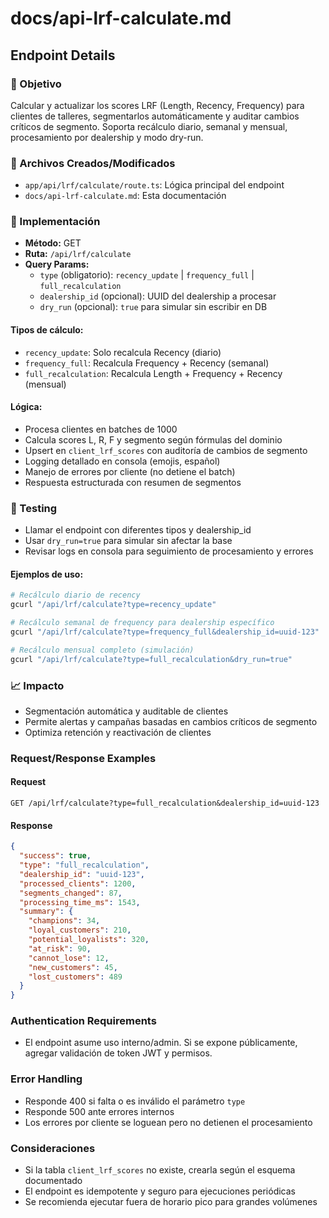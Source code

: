 # docs/api-lrf-calculate.md

## Endpoint Details

### 🎯 Objetivo
Calcular y actualizar los scores LRF (Length, Recency, Frequency) para clientes de talleres, segmentarlos automáticamente y auditar cambios críticos de segmento. Soporta recálculo diario, semanal y mensual, procesamiento por dealership y modo dry-run.

### 📁 Archivos Creados/Modificados
- `app/api/lrf/calculate/route.ts`: Lógica principal del endpoint
- `docs/api-lrf-calculate.md`: Esta documentación

### 🚀 Implementación
- **Método:** GET
- **Ruta:** `/api/lrf/calculate`
- **Query Params:**
  - `type` (obligatorio): `recency_update` | `frequency_full` | `full_recalculation`
  - `dealership_id` (opcional): UUID del dealership a procesar
  - `dry_run` (opcional): `true` para simular sin escribir en DB

#### Tipos de cálculo:
- `recency_update`: Solo recalcula Recency (diario)
- `frequency_full`: Recalcula Frequency + Recency (semanal)
- `full_recalculation`: Recalcula Length + Frequency + Recency (mensual)

#### Lógica:
- Procesa clientes en batches de 1000
- Calcula scores L, R, F y segmento según fórmulas del dominio
- Upsert en `client_lrf_scores` con auditoría de cambios de segmento
- Logging detallado en consola (emojis, español)
- Manejo de errores por cliente (no detiene el batch)
- Respuesta estructurada con resumen de segmentos

### 🧪 Testing
- Llamar el endpoint con diferentes tipos y dealership_id
- Usar `dry_run=true` para simular sin afectar la base
- Revisar logs en consola para seguimiento de procesamiento y errores

#### Ejemplos de uso:
```bash
# Recálculo diario de recency
gcurl "/api/lrf/calculate?type=recency_update"

# Recálculo semanal de frequency para dealership específico
gcurl "/api/lrf/calculate?type=frequency_full&dealership_id=uuid-123"

# Recálculo mensual completo (simulación)
gcurl "/api/lrf/calculate?type=full_recalculation&dry_run=true"
```

### 📈 Impacto
- Segmentación automática y auditable de clientes
- Permite alertas y campañas basadas en cambios críticos de segmento
- Optimiza retención y reactivación de clientes

### Request/Response Examples

#### Request
```
GET /api/lrf/calculate?type=full_recalculation&dealership_id=uuid-123
```

#### Response
```json
{
  "success": true,
  "type": "full_recalculation",
  "dealership_id": "uuid-123",
  "processed_clients": 1200,
  "segments_changed": 87,
  "processing_time_ms": 1543,
  "summary": {
    "champions": 34,
    "loyal_customers": 210,
    "potential_loyalists": 320,
    "at_risk": 90,
    "cannot_lose": 12,
    "new_customers": 45,
    "lost_customers": 489
  }
}
```

### Authentication Requirements
- El endpoint asume uso interno/admin. Si se expone públicamente, agregar validación de token JWT y permisos.

### Error Handling
- Responde 400 si falta o es inválido el parámetro `type`
- Responde 500 ante errores internos
- Los errores por cliente se loguean pero no detienen el procesamiento

### Consideraciones
- Si la tabla `client_lrf_scores` no existe, crearla según el esquema documentado
- El endpoint es idempotente y seguro para ejecuciones periódicas
- Se recomienda ejecutar fuera de horario pico para grandes volúmenes 